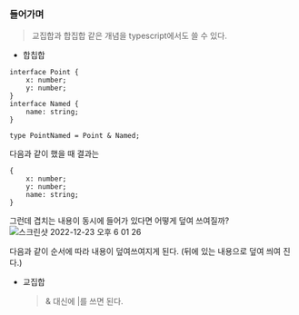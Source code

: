 ### 들어가며

> 교집합과 합집합 같은 개념을 typescript에서도 쓸 수 있다.

- 합칩합

```
interface Point {
    x: number;
    y: number;
}
interface Named {
    name: string;
}

type PointNamed = Point & Named;
```

다음과 같이 했을 때 결과는

```
{
    x: number;
    y: number;
    name: string;
}
```

그런데 겹치는 내용이 동시에 들어가 있다면 어떻게 덮여 쓰여질까?
![스크린샷 2022-12-23 오후 6 01 26](https://user-images.githubusercontent.com/49556566/209306331-3afb920c-cb98-416f-ac55-578933b4d055.png)

다음과 같이 순서에 따라 내용이 덮여쓰여지게 된다. (뒤에 있는 내용으로 덮여 씌여 진다.)

- 교집합
  > & 대신에 |를 쓰면 된다.
